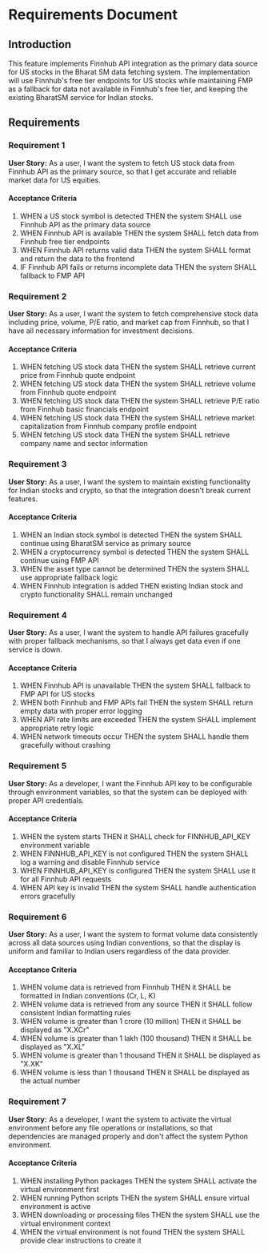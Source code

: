 # Requirements Document

## Introduction

This feature implements Finnhub API integration as the primary data source for US stocks in the Bharat SM data fetching system. The implementation will use Finnhub's free tier endpoints for US stocks while maintaining FMP as a fallback for data not available in Finnhub's free tier, and keeping the existing BharatSM service for Indian stocks.

## Requirements

### Requirement 1

**User Story:** As a user, I want the system to fetch US stock data from Finnhub API as the primary source, so that I get accurate and reliable market data for US equities.

#### Acceptance Criteria

1. WHEN a US stock symbol is detected THEN the system SHALL use Finnhub API as the primary data source
2. WHEN Finnhub API is available THEN the system SHALL fetch data from Finnhub free tier endpoints
3. WHEN Finnhub API returns valid data THEN the system SHALL format and return the data to the frontend
4. IF Finnhub API fails or returns incomplete data THEN the system SHALL fallback to FMP API

### Requirement 2

**User Story:** As a user, I want the system to fetch comprehensive stock data including price, volume, P/E ratio, and market cap from Finnhub, so that I have all necessary information for investment decisions.

#### Acceptance Criteria

1. WHEN fetching US stock data THEN the system SHALL retrieve current price from Finnhub quote endpoint
2. WHEN fetching US stock data THEN the system SHALL retrieve volume from Finnhub quote endpoint
3. WHEN fetching US stock data THEN the system SHALL retrieve P/E ratio from Finnhub basic financials endpoint
4. WHEN fetching US stock data THEN the system SHALL retrieve market capitalization from Finnhub company profile endpoint
5. WHEN fetching US stock data THEN the system SHALL retrieve company name and sector information

### Requirement 3

**User Story:** As a user, I want the system to maintain existing functionality for Indian stocks and crypto, so that the integration doesn't break current features.

#### Acceptance Criteria

1. WHEN an Indian stock symbol is detected THEN the system SHALL continue using BharatSM service as primary source
2. WHEN a cryptocurrency symbol is detected THEN the system SHALL continue using FMP API
3. WHEN the asset type cannot be determined THEN the system SHALL use appropriate fallback logic
4. WHEN Finnhub integration is added THEN existing Indian stock and crypto functionality SHALL remain unchanged

### Requirement 4

**User Story:** As a user, I want the system to handle API failures gracefully with proper fallback mechanisms, so that I always get data even if one service is down.

#### Acceptance Criteria

1. WHEN Finnhub API is unavailable THEN the system SHALL fallback to FMP API for US stocks
2. WHEN both Finnhub and FMP APIs fail THEN the system SHALL return empty data with proper error logging
3. WHEN API rate limits are exceeded THEN the system SHALL implement appropriate retry logic
4. WHEN network timeouts occur THEN the system SHALL handle them gracefully without crashing

### Requirement 5

**User Story:** As a developer, I want the Finnhub API key to be configurable through environment variables, so that the system can be deployed with proper API credentials.

#### Acceptance Criteria

1. WHEN the system starts THEN it SHALL check for FINNHUB_API_KEY environment variable
2. WHEN FINNHUB_API_KEY is not configured THEN the system SHALL log a warning and disable Finnhub service
3. WHEN FINNHUB_API_KEY is configured THEN the system SHALL use it for all Finnhub API requests
4. WHEN API key is invalid THEN the system SHALL handle authentication errors gracefully

### Requirement 6

**User Story:** As a user, I want the system to format volume data consistently across all data sources using Indian conventions, so that the display is uniform and familiar to Indian users regardless of the data provider.

#### Acceptance Criteria

1. WHEN volume data is retrieved from Finnhub THEN it SHALL be formatted in Indian conventions (Cr, L, K)
2. WHEN volume data is retrieved from any source THEN it SHALL follow consistent Indian formatting rules
3. WHEN volume is greater than 1 crore (10 million) THEN it SHALL be displayed as "X.XCr"
4. WHEN volume is greater than 1 lakh (100 thousand) THEN it SHALL be displayed as "X.XL"
5. WHEN volume is greater than 1 thousand THEN it SHALL be displayed as "X.XK"
6. WHEN volume is less than 1 thousand THEN it SHALL be displayed as the actual number

### Requirement 7

**User Story:** As a developer, I want the system to activate the virtual environment before any file operations or installations, so that dependencies are managed properly and don't affect the system Python environment.

#### Acceptance Criteria

1. WHEN installing Python packages THEN the system SHALL activate the virtual environment first
2. WHEN running Python scripts THEN the system SHALL ensure virtual environment is active
3. WHEN downloading or processing files THEN the system SHALL use the virtual environment context
4. WHEN the virtual environment is not found THEN the system SHALL provide clear instructions to create it